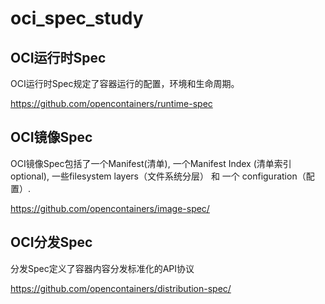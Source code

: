 # oci_spec_study

## OCI运行时Spec
OCI运行时Spec规定了容器运行的配置，环境和生命周期。

https://github.com/opencontainers/runtime-spec

## OCI镜像Spec
OCI镜像Spec包括了一个Manifest(清单), 一个Manifest Index (清单索引optional), 一些filesystem layers（文件系统分层） 和 一个 configuration（配置）.

https://github.com/opencontainers/image-spec/

## OCI分发Spec

分发Spec定义了容器内容分发标准化的API协议

https://github.com/opencontainers/distribution-spec/
